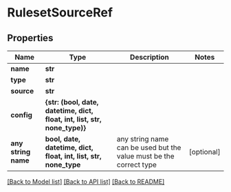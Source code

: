 # RulesetSourceRef


## Properties
Name | Type | Description | Notes
------------ | ------------- | ------------- | -------------
**name** | **str** |  |
**type** | **str** |  |
**source** | **str** |  |
**config** | **{str: (bool, date, datetime, dict, float, int, list, str, none_type)}** |  |
**any string name** | **bool, date, datetime, dict, float, int, list, str, none_type** | any string name can be used but the value must be the correct type | [optional]

[[Back to Model list]](../README.md#documentation-for-models) [[Back to API list]](../README.md#documentation-for-api-endpoints) [[Back to README]](../README.md)
